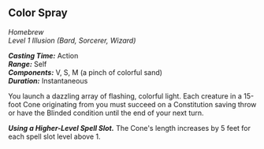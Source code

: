 ## Color Spray
*Homebrew*  
*Level 1 Illusion (Bard, Sorcerer, Wizard)*

***Casting Time:*** Action  
***Range:*** Self  
***Components:*** V, S, M (a pinch of colorful sand)  
***Duration:*** Instantaneous

You launch a dazzling array of flashing, colorful light. Each creature in a 15-foot Cone originating from you must succeed on a Constitution saving throw or have the Blinded condition until the end of your next turn.

***Using a Higher-Level Spell Slot.*** The Cone's length increases by 5 feet for each spell slot level above 1.